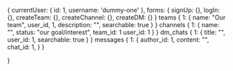 {
  currentUser: {
    id: 1,
    username: 'dummy-one'
  },
  forms: {
    signUp: {},
    logIn: {},
    createTeam: {},
    createChannel: {},
    createDM: {}
  }
  teams {
    1: {
      name: "Our team",
      user_id, 1,
      description: "",
      searchable: true
    }
  }
  channels {
    1: {
      name: "",
      status: "our goal/interest",
      team_id: 1
      user_id: 1
    }
  }
  dm_chats {
    1: {
      title: "",
      user_id: 1,
      searchable: true
    }
  }
  messages {
    1: {
      author_id: 1,
      content: "",
      chat_id: 1,
    }
  }

}
